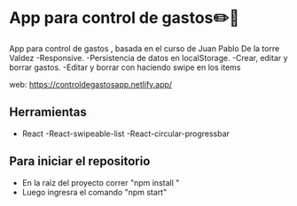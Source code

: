 
# App para control de gastos:pencil2::money_with_wings:

App para control de gastos , basada en el curso de Juan Pablo De la torre Valdez
-Responsive.
-Persistencia de datos en  localStorage.
-Crear, editar y borrar gastos.
-Editar y borrar con haciendo swipe en los items

web: https://controldegastosapp.netlify.app/


## Herramientas

- React 
-React-swipeable-list
-React-circular-progressbar

## Para iniciar el repositorio

- En la raiz del proyecto correr "npm install " 
- Luego ingresra el comando  "npm start"
